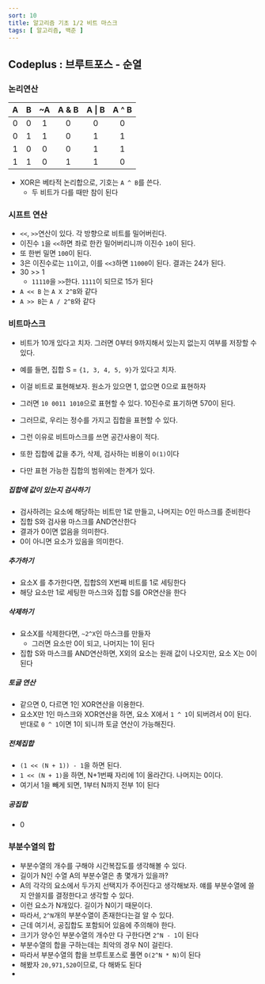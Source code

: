 ```yaml
---
sort: 10
title: 알고리즘 기초 1/2 비트 마스크
tags: [ 알고리즘, 백준 ]
---
```


## Codeplus : 브루트포스 - 순열

### 논리연산

|  A   |  B   |  ~A  | A & B | A \| B | A ^ B |
| :--: | :--: | :--: | :---: | :----: | :---: |
|  0   |  0   |  1   |   0   |   0    |   0   |
|  0   |  1   |  1   |   0   |   1    |   1   |
|  1   |  0   |  0   |   0   |   1    |   1   |
|  1   |  1   |  0   |   1   |   1    |   0   |

* XOR은 베타적 논리합으로, 기호는 `A ^ B`를 쓴다.
  * 두 비트가 다를 때만 참이 된다

### 시프트 연산

* `<<`, `>>`연산이 있다. 각 방향으로 비트를 밀어버린다.
* 이진수 `1`을 `<<`하면 좌로 한칸 밀어버리니까 이진수 `10`이 된다.
* 또 한번 밀면 `100`이 된다.
* 3은 이진수로는 `11`이고, 이를 `<<3`하면 `11000`이 된다. 결과는 24가 된다.
* 30 >> 1
  *  `11110`을 `>>`한다. `1111`이 되므로 15가 된다
* `A << B` 는 `A X 2^B`와 같다
* `A >> B`는 `A / 2^B`와 같다

### 비트마스크

* 비트가 10개 있다고 치자. 그러면 0부터 9까지해서 있는지 없는지 여부를 저장할 수 있다.
* 예를 들면, 집합 S = `{1, 3, 4, 5, 9}`가 있다고 치자.
* 이걸 비트로 표현해보자. 원소가 있으면 1, 없으면 0으로 표현하자
* 그러면 `10 0011 1010`으로 표현할 수 있다. 10진수로 표기하면 570이 된다.
* 그러므로, 우리는 정수를 가지고 집합을 표현할 수 있다.

* 그런 이유로 비트마스크를 쓰면 공간사용이 적다.
* 또한 집합에 값을 추가, 삭제, 검사하는 비용이 `O(1)`이다
* 다만 표현 가능한 집합의 범위에는  한계가 있다.

##### 집합에 값이 있는지 검사하기

* 검사하려는 요소에 해당하는 비트만 1로 만들고, 나머지는 0인 마스크를 준비한다
* 집합 S와 검사용 마스크를 AND연산한다
* 결과가 0이면 없음을 의미한다.
* 0이 아니면 요소가 있음을 의미한다.

##### 추가하기

* 요소X 를 추가한다면, 집합S의 X번째 비트를 1로 세팅한다 
* 해당 요소만 1로 세팅한 마스크와 집합 S를 OR연산을 한다

##### 삭제하기

* 요소X를 삭제한다면, `~2^X`인 마스크를 만들자
  * 그러면 요소만 0이 되고, 나머지는 1이 된다
* 집합 S와 마스크를 AND연산하면, X외의 요소는 원래 값이 나오지만, 요소 X는 0이 된다

##### 토글 연산

* 같으면 0, 다르면 1인 XOR연산을 이용한다.
* 요소X만 1인 마스크와 XOR연산을 하면, 요소 X에서 `1 ^ 1`이 되버려서 0이 된다. 반대로 `0 ^ 1`이면 1이 되니까 토글 연산이 가능해진다.

##### 전체집합

* `(1 << (N + 1)) - 1`을 하면 된다.
* `1 << (N + 1)`을 하면, N+1번째 자리에 1이 올라간다. 나머지는 0이다.
* 여기서 1을 빼게 되면, 1부터 N까지 전부 1이 된다

##### 공집합

* 0

### 부분수열의 합

* 부분수열의 개수를 구해야 시간복잡도를 생각해볼 수 있다.
* 길이가 N인 수열 A의 부분수열은 총 몇개가 있을까?
* A의 각각의 요소에서 두가지 선택지가 주어진다고 생각해보자. 얘를 부분수열에 쓸지 안쓸지를 결정한다고 생각할 수 있다.
* 이런 요소가 N개있다. 길이가 N이기 때문이다.
* 따라서, `2^N`개의 부분수열이 존재한다는걸 알 수 있다.
* 근데 여기서, 공집합도 포함되어 있음에 주의해야 한다.
* 크기가 양수인 부분수열의 개수만 다 구한다면 `2^N - 1`이 된다
* 부분수열의 합을 구하는데는 최악의 경우 N이 걸린다.
* 따라서 부분수열의 합을 브루트포스로 풀면 `O(2^N * N)`이 된다
* 해봤자 `20,971,520`이므로, 다 해봐도 된다
* 